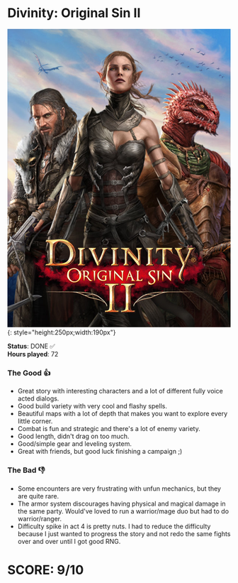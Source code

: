 # Divinity: Original Sin II

![](Divinity2.jpg){: style="height:250px;width:190px"}

**Status**: DONE ✅<br>
**Hours played**: 72<br>

### The Good 👍
- Great story with interesting characters and a lot of different fully voice acted dialogs.
- Good build variety with very cool and flashy spells.
- Beautiful maps with a lot of depth that makes you want to explore every little corner.
- Combat is fun and strategic and there's a lot of enemy variety.
- Good length, didn't drag on too much.
- Good/simple gear and leveling system.
- Great with friends, but good luck finishing a campaign ;)

### The Bad 👎
- Some encounters are very frustrating with unfun mechanics, but they are quite rare.
- The armor system discourages having physical and magical damage in the same party. Would've loved to run a warrior/mage duo but had to do warrior/ranger.
- Difficulty spike in act 4 is pretty nuts. I had to reduce the difficulty because I just wanted to progress the story and not redo the same fights over and over until I got good RNG.

# SCORE: 9/10